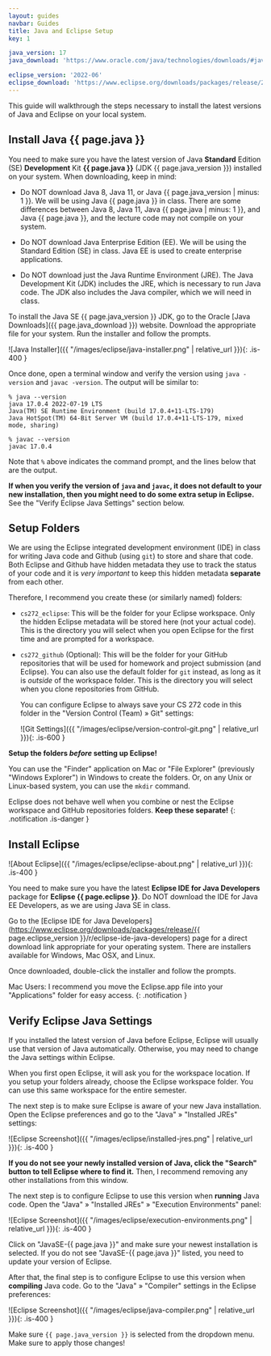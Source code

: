```yaml
---
layout: guides
navbar: Guides
title: Java and Eclipse Setup
key: 1

java_version: 17
java_download: 'https://www.oracle.com/java/technologies/downloads/#java17'

eclipse_version: '2022-06'
eclipse_download: 'https://www.eclipse.org/downloads/packages/release/2022-06/r/eclipse-ide-java-developers'
---
```


This guide will walkthrough the steps necessary to install the latest versions of Java and Eclipse on your local system.

## Install Java {{ page.java }}

You need to make sure you have the latest version of Java **Standard** Edition (SE) **Development** Kit **{{ page.java }}** (JDK {{ page.java_version }}) installed on your system. When downloading, keep in mind:

  - Do NOT download Java 8, Java 11, or Java {{ page.java_version | minus: 1 }}. We will be using Java {{ page.java }} in class. There are some differences between Java 8, Java 11, Java {{ page.java | minus: 1 }}, and Java {{ page.java }}, and the lecture code may not compile on your system.

  - Do NOT download Java Enterprise Edition (EE). We will be using the Standard Edition (SE) in class. Java EE is used to create enterprise applications.

  - Do NOT download just the Java Runtime Environment (JRE). The Java Development Kit (JDK) includes the JRE, which is necessary to run Java code. The JDK also includes the Java compiler, which we will need in class.

To install the Java SE {{ page.java_version }} JDK, go to the Oracle [Java Downloads]({{ page.java_download }}) website. Download the appropriate file for your system. Run the installer and follow the prompts.

![Java Installer]({{ "/images/eclipse/java-installer.png" | relative_url }}){: .is-400 }

Once done, open a terminal window and verify the version using `java -version` and `javac -version`. The output will be similar to:

```shell
% java --version
java 17.0.4 2022-07-19 LTS
Java(TM) SE Runtime Environment (build 17.0.4+11-LTS-179)
Java HotSpot(TM) 64-Bit Server VM (build 17.0.4+11-LTS-179, mixed mode, sharing)
```

```shell
% javac --version
javac 17.0.4
```

Note that `%` above indicates the command prompt, and the lines below that are the output.

**If when you verify the version of `java` and `javac`, it does not default to your new installation, then you might need to do some extra setup in Eclipse.** See the "Verify Eclipse Java Settings" section below.

## Setup Folders

We are using the Eclipse integrated development environment (IDE) in class for writing Java code and Github (using `git`) to store and share that code. Both Eclipse and Github have hidden metadata they use to track the status of your code and it is *very important* to keep this hidden metadata **separate** from each other.

Therefore, I recommend you create these (or similarly named) folders:

  - `cs272_eclipse`: This will be the folder for your Eclipse workspace. Only the hidden Eclipse metadata will be stored here (not your actual code). This is the directory you will select when you open Eclipse for the first time and are prompted for a workspace.

  - `cs272_github` (Optional): This will be the folder for your GitHub repositories that will be used for homework and project submission (and Eclipse). You can also use the default folder for `git` instead, as long as it is *outside* of the workspace folder. This is the directory you will select when you clone repositories from GitHub.

    You can configure Eclipse to always save your CS 272 code in this folder in the "Version Control (Team) » Git" settings:

    ![Git Settings]({{ "/images/eclipse/version-control-git.png" | relative_url }}){: .is-600 }

**Setup the folders *before* setting up Eclipse!**

You can use the "Finder" application on Mac or "File Explorer" (previously "Windows Explorer") in Windows to create the folders. Or, on any Unix or Linux-based system, you can use the `mkdir` command.

<i class="fas fa-exclamation-triangle"></i>
Eclipse does not behave well when you combine or nest the Eclipse workspace and GitHub repositories folders. **Keep these separate!**
{: .notification .is-danger }

## Install Eclipse

![About Eclipse]({{ "/images/eclipse/eclipse-about.png" | relative_url }}){: .is-400 }

You need to make sure you have the latest **Eclipse IDE for Java Developers** package for **Eclipse {{ page.eclipse }}**. Do NOT download the IDE for Java EE Developers, as we are using Java SE in class.

Go to the [Eclipse IDE for Java Developers](https://www.eclipse.org/downloads/packages/release/{{ page.eclipse_version }}/r/eclipse-ide-java-developers) page for a direct download link appropriate for your operating system. There are installers available for Windows, Mac OSX, and Linux.

Once downloaded, double-click the installer and follow the prompts.

<i class="fas fa-info-circle"></i>
Mac Users: I recommend you move the Eclipse.app file into your "Applications" folder for easy access.
{: .notification }

## Verify Eclipse Java Settings

If you installed the latest version of Java before Eclipse, Eclipse will usually use that version of Java automatically. Otherwise, you may need to change the Java settings within Eclipse.

When you first open Eclipse, it will ask you for the workspace location. If you setup your folders already, choose the Eclipse workspace folder. You can use this same workspace for the entire semester.

The next step is to make sure Eclipse is aware of your new Java installation. Open the Eclipse preferences and go to the "Java" » "Installed JREs" settings:

![Eclipse Screenshot]({{ "/images/eclipse/installed-jres.png" | relative_url }}){: .is-400 }

**If you do not see your newly installed version of Java, click the "Search" button to tell Eclipse where to find it.** Then, I recommend removing any other installations from this window.

The next step is to configure Eclipse to use this version when **running** Java code. Open the "Java" » "Installed JREs" » "Execution Environments" panel:

![Eclipse Screenshot]({{ "/images/eclipse/execution-environments.png" | relative_url }}){: .is-400 }

Click on "JavaSE-{{ page.java }}" and make sure your newest installation is selected. If you do not see "JavaSE-{{ page.java }}" listed, you need to update your version of Eclipse.

After that, the final step is to configure Eclipse to use this version when **compiling** Java code. Go to the "Java" » "Compiler" settings in the Eclipse preferences:

![Eclipse Screenshot]({{ "/images/eclipse/java-compiler.png" | relative_url }}){: .is-400 }

Make sure `{{ page.java_version }}` is selected from the dropdown menu. Make sure to apply those changes!
